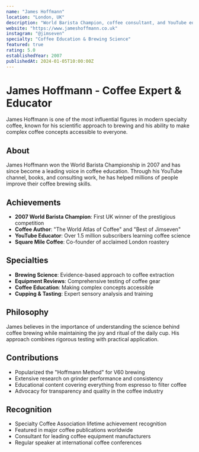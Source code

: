 ```yaml
---
name: "James Hoffmann"
location: "London, UK"
description: "World Barista Champion, coffee consultant, and YouTube educator known for scientific approach to coffee brewing."
website: "https://www.jameshoffmann.co.uk"
instagram: "@jimseven"
specialty: "Coffee Education & Brewing Science"
featured: true
rating: 5.0
establishedYear: 2007
publishedAt: 2024-01-05T10:00:00Z
---
```


# James Hoffmann - Coffee Expert & Educator

James Hoffmann is one of the most influential figures in modern specialty coffee, known for his scientific approach to brewing and his ability to make complex coffee concepts accessible to everyone.

## About

James Hoffmann won the World Barista Championship in 2007 and has since become a leading voice in coffee education. Through his YouTube channel, books, and consulting work, he has helped millions of people improve their coffee brewing skills.

## Achievements

- **2007 World Barista Champion**: First UK winner of the prestigious competition
- **Coffee Author**: "The World Atlas of Coffee" and "Best of Jimseven"
- **YouTube Educator**: Over 1.5 million subscribers learning coffee science
- **Square Mile Coffee**: Co-founder of acclaimed London roastery

## Specialties

- **Brewing Science**: Evidence-based approach to coffee extraction
- **Equipment Reviews**: Comprehensive testing of coffee gear
- **Coffee Education**: Making complex concepts accessible
- **Cupping & Tasting**: Expert sensory analysis and training

## Philosophy

James believes in the importance of understanding the science behind coffee brewing while maintaining the joy and ritual of the daily cup. His approach combines rigorous testing with practical application.

## Contributions

- Popularized the "Hoffmann Method" for V60 brewing
- Extensive research on grinder performance and consistency
- Educational content covering everything from espresso to filter coffee
- Advocacy for transparency and quality in the coffee industry

## Recognition

- Specialty Coffee Association lifetime achievement recognition
- Featured in major coffee publications worldwide
- Consultant for leading coffee equipment manufacturers
- Regular speaker at international coffee conferences
